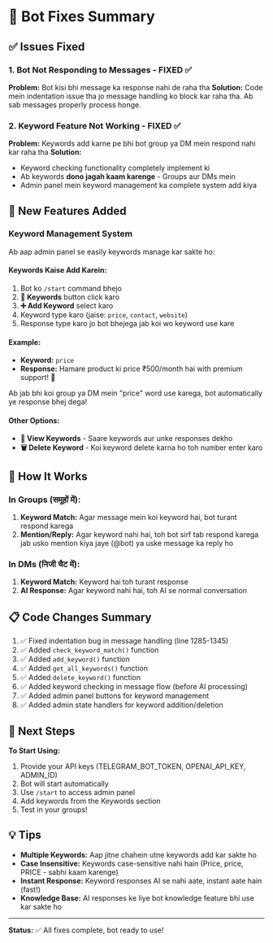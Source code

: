 # 🔧 Bot Fixes Summary

## ✅ Issues Fixed

### 1. **Bot Not Responding to Messages** - FIXED ✅
**Problem:** Bot kisi bhi message ka response nahi de raha tha
**Solution:** Code mein indentation issue tha jo message handling ko block kar raha tha. Ab sab messages properly process honge.

### 2. **Keyword Feature Not Working** - FIXED ✅
**Problem:** Keywords add karne pe bhi bot group ya DM mein respond nahi kar raha tha
**Solution:** 
- Keyword checking functionality completely implement ki
- Ab keywords **dono jagah kaam karenge** - Groups aur DMs mein
- Admin panel mein keyword management ka complete system add kiya

## 🎯 New Features Added

### Keyword Management System
Ab aap admin panel se easily keywords manage kar sakte ho:

#### **Keywords Kaise Add Karein:**
1. Bot ko `/start` command bhejo
2. **🔑 Keywords** button click karo
3. **➕ Add Keyword** select karo
4. Keyword type karo (jaise: `price`, `contact`, `website`)
5. Response type karo jo bot bhejega jab koi wo keyword use kare

#### **Example:**
- **Keyword:** `price`
- **Response:** Hamare product ki price ₹500/month hai with premium support! 🚀

Ab jab bhi koi group ya DM mein "price" word use karega, bot automatically ye response bhej dega!

#### **Other Options:**
- **📝 View Keywords** - Saare keywords aur unke responses dekho
- **🗑️ Delete Keyword** - Koi keyword delete karna ho toh number enter karo

## 🎨 How It Works

### In Groups (समूहों में):
1. **Keyword Match:** Agar message mein koi keyword hai, bot turant respond karega
2. **Mention/Reply:** Agar keyword nahi hai, toh bot sirf tab respond karega jab usko mention kiya jaye (@bot) ya uske message ka reply ho

### In DMs (निजी चैट में):
1. **Keyword Match:** Keyword hai toh turant response
2. **AI Response:** Agar keyword nahi hai, toh AI se normal conversation

## 📋 Code Changes Summary

1. ✅ Fixed indentation bug in message handling (line 1285-1345)
2. ✅ Added `check_keyword_match()` function
3. ✅ Added `add_keyword()` function
4. ✅ Added `get_all_keywords()` function
5. ✅ Added `delete_keyword()` function
6. ✅ Added keyword checking in message flow (before AI processing)
7. ✅ Added admin panel buttons for keyword management
8. ✅ Added admin state handlers for keyword addition/deletion

## 🚀 Next Steps

**To Start Using:**
1. Provide your API keys (TELEGRAM_BOT_TOKEN, OPENAI_API_KEY, ADMIN_ID)
2. Bot will start automatically
3. Use `/start` to access admin panel
4. Add keywords from the Keywords section
5. Test in your groups!

## 💡 Tips

- **Multiple Keywords:** Aap jitne chahein utne keywords add kar sakte ho
- **Case Insensitive:** Keywords case-sensitive nahi hain (Price, price, PRICE - sabhi kaam karenge)
- **Instant Response:** Keyword responses AI se nahi aate, instant aate hain (fast!)
- **Knowledge Base:** AI responses ke liye bot knowledge feature bhi use kar sakte ho

---
**Status:** ✅ All fixes complete, bot ready to use!

